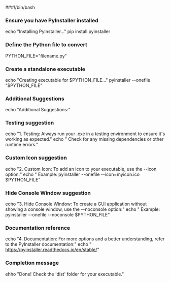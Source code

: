 ###!/bin/bash

### Ensure you have PyInstaller installed
echo "Installing PyInstaller..."
pip install pyinstaller

### Define the Python file to convert
PYTHON_FILE="filename.py"

### Create a standalone executable
echo "Creating executable for $PYTHON_FILE..."
pyinstaller --onefile "$PYTHON_FILE"

### Additional Suggestions
echo "Additional Suggestions:"

### Testing suggestion
echo "1. Testing: Always run your .exe in a testing environment to ensure it's working as expected."
echo "   Check for any missing dependencies or other runtime errors."

### Custom Icon suggestion
echo "2. Custom Icon: To add an icon to your executable, use the --icon option:"
echo "   Example: pyinstaller --onefile --icon=myicon.ico $PYTHON_FILE"

### Hide Console Window suggestion
echo "3. Hide Console Window: To create a GUI application without showing a console window, use the --noconsole option:"
echo "   Example: pyinstaller --onefile --noconsole $PYTHON_FILE"

### Documentation reference
echo "4. Documentation: For more options and a better understanding, refer to the PyInstaller documentation:"
echo "   https://pyinstaller.readthedocs.io/en/stable/"

### Completion message
ehho "Done! Check the 'dist' folder for your executable." 